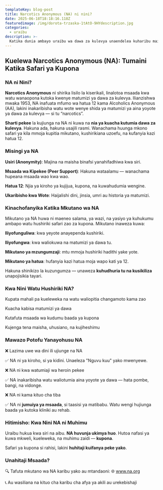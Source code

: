 ```yaml
---
templateKey: blog-post
title: Narcotics Anonymous (NA) ni nini?
date: 2025-06-18T18:18:16.118Z
featuredimage: /img/dorota-trzaska-1tAtO-9HYdescription.jpg
categories:
  - uraibu
description: >-
  Katika dunia ambayo uraibu wa dawa za kulevya unaendelea kuharibu maisha, **Narcotics Anonymous (NA)** inajitokeza kama mwanga wa matumaini. Iwe unatafuta msaada wewe mwenyewe, unamsaidia mpendwa au una hamu ya kuelewa zaidi, kuelewa NA kunaweza kuwa hatua muhimu ya kwanza.
---
```


## Kuelewa Narcotics Anonymous (NA): Tumaini Katika Safari ya Kupona



### NA ni Nini?

**Narcotics Anonymous** ni shirika lisilo la kiserikali, linalotoa msaada kwa watu wanaopona kutoka kwenye matumizi ya dawa za kulevya. Ilianzishwa mwaka 1953, NA inafuata mfumo wa hatua 12 kama Alcoholics Anonymous (AA), lakini inakaribisha watu wote wenye shida ya matumizi ya aina yoyote ya dawa za kulevya — si tu “narcotics”.

**Sharti pekee** la kujiunga na NA ni kuwa na **nia ya kuacha kutumia dawa za kulevya**. Hakuna ada, hakuna usajili rasmi. Wanachama huunga mkono safari ya kila mmoja kupitia mikutano, kushirikiana uzoefu, na kufanyia kazi  hatua 12.

### Misingi ya NA

**Usiri (Anonymity)**: Majina na maisha binafsi yanahifadhiwa kwa siri.

**Msaada wa Kipekee (Peer Support)**: Hakuna wataalamu — wanachama hupeana msaada wao kwa wao.

**Hatua 12**: Njia ya kiroho ya kujijua, kupona, na kuwahudumia wengine.

**Ukaribisho kwa Wote**: Haijalishi dini, jinsia, umri au historia ya matumizi.

### Kinachofanyika Katika Mkutano wa NA

Mikutano ya NA huwa ni maeneo salama, ya wazi, na yasiyo ya kuhukumu ambapo watu hushiriki safari zao za kupona. Mikutano inaweza kuwa:

**Iliyofunguliwa**: kwa yeyote anayependa kushiriki.

**Iliyofungwa**: kwa waliokuwa na matumizi ya dawa tu.

**Mikutano ya mzungumzaji**: mtu mmoja hushiriki hadithi yake yote.

**Mikutano ya hatua**: hufanyia kazi hatua moja wapo kati ya 12.

Hakuna shinikizo la kuzungumza — unaweza **kuhudhuria tu na kusikiliza** unapojisikia tayari.

### Kwa Nini Watu Hushiriki NA?

Kupata mahali pa kueleweka na watu waliopitia changamoto kama zao

Kuacha kabisa matumizi ya dawa

Kutafuta msaada wa kudumu baada ya kupona

Kujenga tena maisha, uhusiano, na kujiheshimu

### Mawazo Potofu Yanayohusu NA

❌ Lazima uwe wa dini ili ujiunge na NA

✅ NA ni ya kiroho, si ya kidini. Unaeleza "Nguvu kuu" yako mwenyewe.

❌ NA ni kwa watumiaji wa heroin pekee

✅ NA inakaribisha watu waliotumia aina yoyote ya dawa — hata pombe, bangi, na vidonge.

❌ NA ni kama kituo cha tiba

✅ NA ni **jumuiya ya msaada**, si taasisi ya matibabu. Watu wengi hujiunga baada ya kutoka kliniki au rehab.

### Hitimisho: Kwa Nini NA ni Muhimu

Uraibu hukua kwa siri na aibu. **NA huvunja ukimya huo**. Hutoa nafasi ya kuwa mkweli, kueleweka, na muhimu zaidi — **kupona**.

Safari ya kupona si rahisi, lakini **huhitaji kuifanya peke yako**.

### Unahitaji Msaada?

🔍 Tafuta mkutano wa NA karibu yako au mtandaoni: 🌐 www.na.org

📞 Au wasiliana na kituo cha karibu cha afya ya akili au urekebishaji

